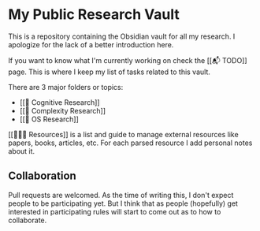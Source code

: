# My Public Research Vault

This is a repository containing the Obsidian vault for all my research. I apologize for the lack of a better introduction here.

If you want to know what I'm currently working on check the [[📬 TODO]] page. This is where I keep my list of tasks related to this vault.

There are 3 major folders or topics:

- [[📝 Cognitive Research]]
- [[📝 Complexity Research]]
- [[📝 OS Research]]

[[👨🏻‍💻 Resources]] is a list and guide to manage external resources like papers, books, articles, etc. For each parsed resource I add personal notes about it.


## Collaboration

Pull requests are welcomed. As the time of writing this, I don't expect people to be participating yet. But I think that as people (hopefully) get interested in participating rules will start to come out as to how to collaborate.
